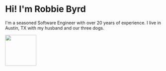 # Hi! I'm Robbie Byrd

I'm a seasoned Software Engineer with over 20 years of experience. I live in Austin, TX with my husband and our three dogs.

<img src="https://github.com/user-attachments/assets/54c180c2-8519-4d18-a6b0-5bf1277dd21e" height="100">



<!--
**robbiebyrd/robbiebyrd** is a ✨ _special_ ✨ repository because its `README.md` (this file) appears on your GitHub profile.

Here are some ideas to get you started:

- 🔭 I’m currently working on ...
- 🌱 I’m currently learning ...
- 👯 I’m looking to collaborate on ...
- 🤔 I’m looking for help with ...
- 💬 Ask me about ...
- 📫 How to reach me: ...
- 😄 Pronouns: ...
- ⚡ Fun fact: ...
-->
